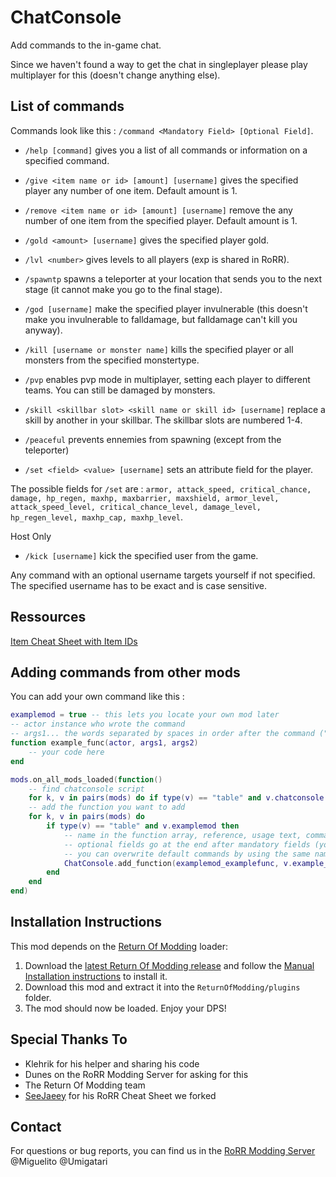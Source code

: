 # ChatConsole

Add commands to the in-game chat. 

Since we haven't found a way to get the chat in singleplayer please play multiplayer for this (doesn't change anything else).

## List of commands

Commands look like this : ```/command <Mandatory Field> [Optional Field]```.

* ```/help [command]``` gives you a list of all commands or information on a specified command.
* ```/give <item name or id> [amount] [username]``` gives the specified player any number of one item. Default amount is 1.
* ```/remove <item name or id> [amount] [username]``` remove the any number of one item from the specified player. Default amount is 1.
* ```/gold <amount> [username]``` gives the specified player gold.
* ```/lvl <number>``` gives levels to all players (exp is shared in RoRR).
* ```/spawntp``` spawns a teleporter at your location that sends you to the next stage (it cannot make you go to the final stage).
* ```/god [username]``` make the specified player invulnerable (this doesn't make you invulnerable to falldamage, but falldamage can't kill you anyway).
* ```/kill [username or monster name]``` kills the specified player or all monsters from the specified monstertype.
* ```/pvp``` enables pvp mode in multiplayer, setting each player to different teams. You can still be damaged by monsters.
* ```/skill <skillbar slot> <skill name or skill id> [username]``` replace a skill by another in your skillbar. The skillbar slots are numbered 1-4.
* ```/peaceful``` prevents ennemies from spawning (except from the teleporter)


* ```/set <field> <value> [username]``` sets an attribute field for the player.

The possible fields for ```/set``` are : ```armor, attack_speed, critical_chance, damage, hp_regen, maxhp, maxbarrier, maxshield, armor_level, attack_speed_level, critical_chance_level, damage_level, hp_regen_level, maxhp_cap, maxhp_level```.

Host Only
* ```/kick [username]``` kick the specified user from the game.

Any command with an optional username targets yourself if not specified. The specified username has to be exact and is case sensitive.


## Ressources 

[Item Cheat Sheet with Item IDs](https://lovebetween.github.io/rorritemcheatsheet/)

## Adding commands from other mods

You can add your own command like this :

```lua
examplemod = true -- this lets you locate your own mod later
-- actor instance who wrote the command
-- args1... the words separated by spaces in order after the command ("/command args1 args2 args3 ..."). These are strings containing any non-space characters
function example_func(actor, args1, args2)
    -- your code here
end

mods.on_all_mods_loaded(function() 
    -- find chatconsole script
    for k, v in pairs(mods) do if type(v) == "table" and v.chatconsole then ChatConsole = v end end 
    -- add the function you want to add
    for k, v in pairs(mods) do
        if type(v) == "table" and v.examplemod then 
            -- name in the function array, reference, usage text, command ("/example")
            -- optional fields go at the end after mandatory fields (you can avoid doing this if you know what you're doing)
            -- you can overwrite default commands by using the same name (here examplemod_examplefunc)
            ChatConsole.add_function(examplemod_examplefunc, v.example_func, "example", "<y>/example <example mandatory field> [example optional field]")
        end 
    end
end)
```

## Installation Instructions
This mod depends on the [Return Of Modding](https://github.com/return-of-modding/ReturnOfModding) loader:
1. Download the [latest Return Of Modding release](https://github.com/return-of-modding/ReturnOfModding/releases) and follow the [Manual Installation instructions](https://github.com/return-of-modding/ReturnOfModding#manual-installation) to install it.
2. Download this mod and extract it into the `ReturnOfModding/plugins` folder.
3. The mod should now be loaded. Enjoy your DPS!

## Special Thanks To
* Klehrik for his helper and sharing his code
* Dunes on the RoRR Modding Server for asking for this
* The Return Of Modding team
* [SeeJaeey](https://github.com/SeeJaeey) for his RoRR Cheat Sheet we forked

## Contact
For questions or bug reports, you can find us in the [RoRR Modding Server](https://discord.gg/VjS57cszMq) @Miguelito @Umigatari
